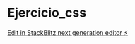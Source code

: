 # Ejercicio_css

[Edit in StackBlitz next generation editor ⚡️](https://stackblitz.com/~/github.com/manupereiraduarte/Ejercicio_css)